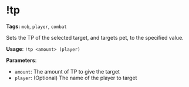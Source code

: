 # !tp

**Tags:** `mob`, `player`, `combat`

Sets the TP of the selected target, and targets pet, to the specified value.

**Usage**: `!tp <amount> (player)`

**Parameters**:
- `amount`: The amount of TP to give the target
- `player`: (Optional) The name of the player to target
